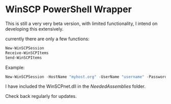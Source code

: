 # WinSCP PowerShell Wrapper

This is still a very very beta version, with limited functionality, I intend on developing this extensively.  

currently there are only a few functions:
```PowerShell
New-WinSCPSession
Receive-WinSCPItems
Send-WinSCPItems
```

Example:

```PowerShell
New-WinSCPSession -HostName "myhost.org" -UserName "username" -Password "123456789" -SshHostKeyFingerprint "ssh-rsa 1024 xx:xx:xx:xx:xx:xx:xx:xx:xx:xx:xx:xx:xx:xx:xx:xx" | Receive-WinSCPItems -RemoteItem "./MyRemoteDir/MyFile.txt" -LocalItem "C:\MyLocalDir\MyFile.txt"
```

I have included the WinSCPnet.dll in the _NeededAssemblies_ folder.

Check back regularly for updates.